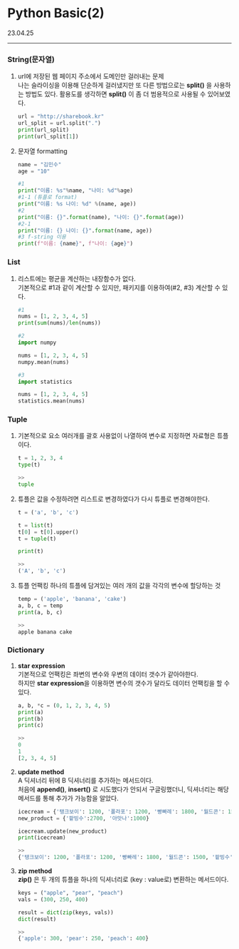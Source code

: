 # Python Basic(2)

23.04.25

---

### String(문자열)

1. url에 저장된 웹 페이지 주소에서 도메인만 걸러내는 문제 <br>
나는 슬라이싱을 이용해 단순하게 걸러냈지만 또 다른 방법으로는 **split()** 을 사용하는 방법도 있다.
활용도를 생각하면 **split()** 이 좀 더 범용적으로 사용될 수 있어보였다.
    
    ```python
    url = "http://sharebook.kr"
    url_split = url.split(".")
    print(url_split)
    print(url_split[1])
    ```
    
1. 문자열 formatting
    
    ```python
    name = "김민수"
    age = "10"
    
    #1
    print("이름: %s"%name, "나이: %d"%age)
    #1-1 (튜플로 format)
    print("이름: %s 나이: %d" %(name, age))
    #2
    print("이름: {}".format(name), "나이: {}".format(age))
    #2-1
    print("이름: {} 나이: {}".format(name, age))
    #3 f-string 이용
    print(f"이름: {name}", f"나이: {age}")
    ```
    

### List

1. 리스트에는 평균을 계산하는 내장함수가 없다. <br>
기본적으로 #1과 같이 계산할 수 있지만, 패키지를 이용하여(#2, #3) 계산할 수 있다.
    
    ```python
    #1
    nums = [1, 2, 3, 4, 5]
    print(sum(nums)/len(nums))
    ```
    
    ```python
    #2
    import numpy
    
    nums = [1, 2, 3, 4, 5]
    numpy.mean(nums)
    ```
    
    ```python
    #3
    import statistics
    
    nums = [1, 2, 3, 4, 5]
    statistics.mean(nums)
    ```
    

### Tuple

1. 기본적으로 요소 여러개를 괄호 사용없이 나열하여 변수로 지정하면 자료형은 튜플이다.
    
    ```python
    t = 1, 2, 3, 4
    type(t)
    
    >>
    tuple
    ```
    
2. 튜플은 값을 수정하려면 리스트로 변경하였다가 다시 튜플로 변경해야한다.
    
    ```python
    t = ('a', 'b', 'c')
    
    t = list(t)
    t[0] = t[0].upper()
    t = tuple(t)
    
    print(t)
    
    >>
    ('A', 'b', 'c')
    ```
    
3. 튜플 언팩킹
하나의 튜플에 담겨있는 여러 개의 값을 각각의 변수에 할당하는 것
    
    ```python
    temp = ('apple', 'banana', 'cake')
    a, b, c = temp
    print(a, b, c)
    
    >>
    apple banana cake
    ```
    

### Dictionary

1. **star expression** <br>
기본적으로 언팩킹은 좌변의 변수와 우변의 데이터 갯수가 같아야한다. <br>
하지만 **star expression**을 이용하면 변수의 갯수가 달라도 데이터 언팩킹을 할 수 있다.
    
    ```python
    a, b, *c = (0, 1, 2, 3, 4, 5)
    print(a)
    print(b)
    print(c)
    
    >>
    0
    1
    [2, 3, 4, 5]
    ```
    
2. **update method** <br>
A 딕셔너리 뒤에 B 딕셔너리를 추가하는 메서드이다. <br>
처음에 **append()**, **insert()** 로 시도했다가 안되서 구글링했더니, 
딕셔너리는 해당 메서드를 통해 추가가 가능함을 알았다.
    
    ```python
    icecream = {'탱크보이': 1200, '폴라포': 1200, '빵빠레': 1800, '월드콘': 1500}
    new_product = {'팥빙수':2700, '아맛나':1000}
    
    icecream.update(new_product)
    print(icecream)
    
    >>
    {'탱크보이': 1200, '폴라포': 1200, '빵빠레': 1800, '월드콘': 1500, '팥빙수': 2700, '아맛나': 1000}
    ```
    
3. **zip method** <br>
**zip()** 은 두 개의 튜플을 하나의 딕셔너리로 (key : value로) 변환하는 메서드이다.
    
    ```python
    keys = ("apple", "pear", "peach")
    vals = (300, 250, 400)
    
    result = dict(zip(keys, vals))
    dict(result)
    
    >>
    {'apple': 300, 'pear': 250, 'peach': 400}
    ```